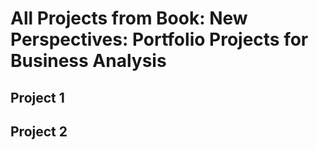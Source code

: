 # All Projects from Book: New Perspectives: Portfolio Projects for Business Analysis 

## Project 1
## Project 2

